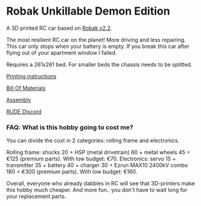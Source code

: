 # Robak Unkillable Demon Edition

A 3D printed RC car based on [Robak v2.2](https://github.com/robaki-dev/robak/).

The most resilient RC car on the planet! More driving and less repairing. This car only stops when your battery is empty. If you break this car after flying out of your apartment window I failed.

Requires a 261x261 bed. For smaller beds the chassis needs to be splitted.

[Printing instructions](docs/printing.md)

[Bill Of Materials](docs/BOM.md)

[Assembly](docs/Assembly.md)

[RUDE Discord](https://discord.gg/Cc8tsbZAE3)


### FAQ: What is this hobby going to cost me?

You can divide the cost in 2 categories: rolling frame and electronics.

Rolling frame: shocks 20 + HSP (metal drivetrain) 60 + metal wheels 45 = €125 (premium parts). With low budget: €70.
Electronics: servo 15 + transmitter 35 + battery 40 + charger 30 + Ezrun MAX10 2400kV combo 180 = €300  (premium parts). With low budget: €160.

Overall, everyone who already dabbles in RC will see that 3D-printers make this hobby much cheaper. And more fun.. you don't have to wait long for your replacement parts.